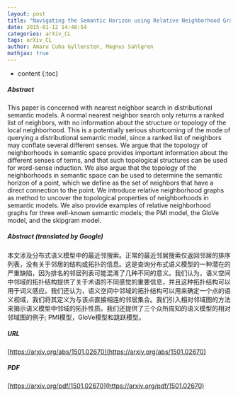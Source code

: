 ```yaml
---
layout: post
title: "Navigating the Semantic Horizon using Relative Neighborhood Graphs"
date: 2015-01-12 14:48:54
categories: arXiv_CL
tags: arXiv_CL
author: Amaru Cuba Gyllensten, Magnus Sahlgren
mathjax: true
---
```


* content
{:toc}

##### Abstract
This paper is concerned with nearest neighbor search in distributional semantic models. A normal nearest neighbor search only returns a ranked list of neighbors, with no information about the structure or topology of the local neighborhood. This is a potentially serious shortcoming of the mode of querying a distributional semantic model, since a ranked list of neighbors may conflate several different senses. We argue that the topology of neighborhoods in semantic space provides important information about the different senses of terms, and that such topological structures can be used for word-sense induction. We also argue that the topology of the neighborhoods in semantic space can be used to determine the semantic horizon of a point, which we define as the set of neighbors that have a direct connection to the point. We introduce relative neighborhood graphs as method to uncover the topological properties of neighborhoods in semantic models. We also provide examples of relative neighborhood graphs for three well-known semantic models; the PMI model, the GloVe model, and the skipgram model.

##### Abstract (translated by Google)
本文涉及分布式语义模型中的最近邻搜索。正常的最近邻居搜索仅返回邻居的排序列表，没有关于邻居的结构或拓扑的信息。这是查询分布式语义模型的一种潜在的严重缺陷，因为排名的邻居列表可能混淆了几种不同的意义。我们认为，语义空间中邻域的拓扑结构提供了关于术语的不同感觉的重要信息，并且这种拓扑结构可以用于词义感应。我们还认为，语义空间中邻域的拓扑结构可以用来确定一个点的语义视域，我们将其定义为与该点直接相连的邻居集合。我们引入相对邻域图的方法来揭示语义模型中邻域的拓扑性质。我们还提供了三个众所周知的语义模型的相对邻域图的例子; PMI模型，GloVe模型和跳跃模型。

##### URL
[https://arxiv.org/abs/1501.02670](https://arxiv.org/abs/1501.02670)

##### PDF
[https://arxiv.org/pdf/1501.02670](https://arxiv.org/pdf/1501.02670)

